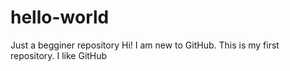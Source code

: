 # hello-world
Just a begginer repository
Hi! I am new to GitHub. This is my first repository.
I like GitHub
